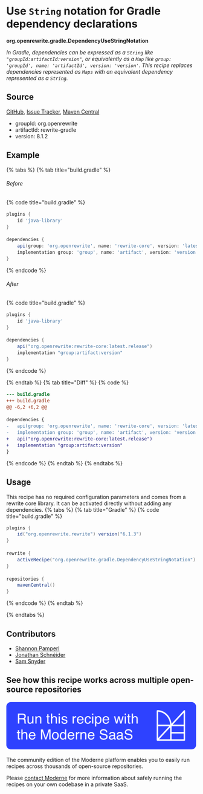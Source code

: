 # Use `String` notation for Gradle dependency declarations

**org.openrewrite.gradle.DependencyUseStringNotation**

_In Gradle, dependencies can be expressed as a `String` like `"groupId:artifactId:version"`, or equivalently as a `Map` like `group: 'groupId', name: 'artifactId', version: 'version'`. This recipe replaces dependencies represented as `Maps` with an equivalent dependency represented as a `String`._

## Source

[GitHub](https://github.com/openrewrite/rewrite/blob/main/rewrite-gradle/src/main/java/org/openrewrite/gradle/DependencyUseStringNotation.java), [Issue Tracker](https://github.com/openrewrite/rewrite/issues), [Maven Central](https://central.sonatype.com/artifact/org.openrewrite/rewrite-gradle/8.1.2/jar)

* groupId: org.openrewrite
* artifactId: rewrite-gradle
* version: 8.1.2

## Example


{% tabs %}
{% tab title="build.gradle" %}

###### Before
{% code title="build.gradle" %}
```groovy
plugins {
    id 'java-library'
}

dependencies {
    api(group: 'org.openrewrite', name: 'rewrite-core', version: 'latest.release')
    implementation group: 'group', name: 'artifact', version: 'version'
}
```
{% endcode %}

###### After
{% code title="build.gradle" %}
```groovy
plugins {
    id 'java-library'
}

dependencies {
    api("org.openrewrite:rewrite-core:latest.release")
    implementation "group:artifact:version"
}
```
{% endcode %}

{% endtab %}
{% tab title="Diff" %}
{% code %}
```diff
--- build.gradle
+++ build.gradle
@@ -6,2 +6,2 @@

dependencies {
-   api(group: 'org.openrewrite', name: 'rewrite-core', version: 'latest.release')
-   implementation group: 'group', name: 'artifact', version: 'version'
+   api("org.openrewrite:rewrite-core:latest.release")
+   implementation "group:artifact:version"
}
```
{% endcode %}
{% endtab %}
{% endtabs %}


## Usage

This recipe has no required configuration parameters and comes from a rewrite core library. It can be activated directly without adding any dependencies.
{% tabs %}
{% tab title="Gradle" %}
{% code title="build.gradle" %}
```groovy
plugins {
    id("org.openrewrite.rewrite") version("6.1.3")
}

rewrite {
    activeRecipe("org.openrewrite.gradle.DependencyUseStringNotation")
}

repositories {
    mavenCentral()
}

```
{% endcode %}
{% endtab %}

{% endtabs %}

## Contributors
* [Shannon Pamperl](shanman190@gmail.com)
* [Jonathan Schnéider](jkschneider@gmail.com)
* [Sam Snyder](sam@moderne.io)


## See how this recipe works across multiple open-source repositories

[![Moderne Link Image](/.gitbook/assets/ModerneRecipeButton.png)](https://app.moderne.io/recipes/org.openrewrite.gradle.DependencyUseStringNotation)

The community edition of the Moderne platform enables you to easily run recipes across thousands of open-source repositories.

Please [contact Moderne](https://moderne.io/product) for more information about safely running the recipes on your own codebase in a private SaaS.
